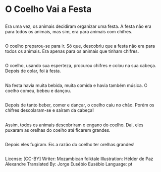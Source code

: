 # O Coelho Vai a Festa

##
Era uma vez, os
animais decidiram
organizar uma festa. A
festa não era para
todos os animais, mas
sim, era para animais
com chifres.

##
O coelho preparou-se
para ir. Só que,
descobriu que a festa
não era para todos os
animais. Era apenas
para os animais que
tinham chifres.

##
O coelho, usando sua
esperteza, procurou
chifres e colou na sua
cabeça. Depois de
colar, foi à festa.

##
Na festa havia muita
bebida, muita comida e
havia também música.
O coelho comeu, bebeu
e dançou.

##
Depois de tanto beber,
comer e dançar, o
coelho caiu no chão.
Porém os chifres
descolaram-se e saíram
da cabeça!

##
Assim, todos os animais
descobriram o engano
do coelho. Dai, eles
puxaram as orelhas do
coelho até ficarem
grandes.

##
Depois eles fugiram. Eis
a razão do coelho ter
orelhas grandes!

##
License: [CC-BY]
Writer: Mozambican folktale
Illustration: Hélder de Paz Alexandre
Translated By: Jorge Eusébio Eusébio
Language: pt

